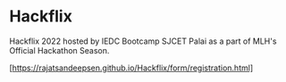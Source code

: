 # Hackflix

Hackflix 2022 hosted by IEDC Bootcamp SJCET Palai as a part of MLH's Official Hackathon Season.

[https://rajatsandeepsen.github.io/Hackflix/form/registration.html]
